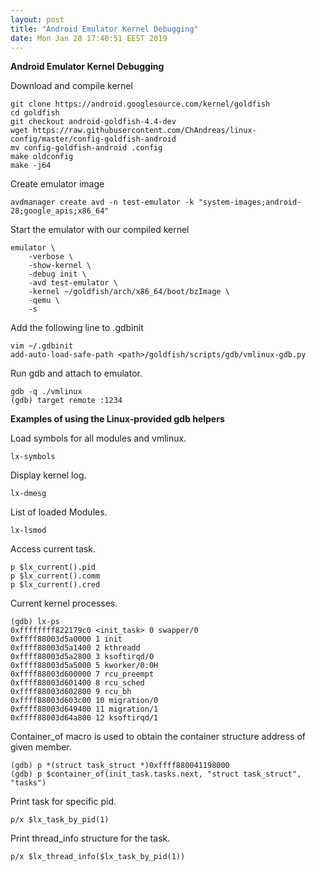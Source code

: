 ```yaml
---
layout: post
title: "Android Emulator Kernel Debugging"
date: Mon Jan 28 17:40:51 EEST 2019
---
```


**Android Emulator Kernel Debugging**

Download and compile kernel

	git clone https://android.googlesource.com/kernel/goldfish
	cd goldfish
	git checkout android-goldfish-4.4-dev
	wget https://raw.githubusercontent.com/ChAndreas/linux-config/master/config-goldfish-android
	mv config-goldfish-android .config
	make oldconfig
	make -j64


Create emulator image
	
	avdmanager create avd -n test-emulator -k "system-images;android-28;google_apis;x86_64"		

Start the emulator with our compiled kernel

	emulator \
		-verbose \
		-show-kernel \ 
		-debug init \ 
		-avd test-emulator \
		-kernel ~/goldfish/arch/x86_64/boot/bzImage \ 
		-qemu \
		-s 


Add the following line to .gdbinit

	vim ~/.gdbinit
	add-auto-load-safe-path <path>/goldfish/scripts/gdb/vmlinux-gdb.py

Run gdb and attach to emulator.

	gdb -q ./vmlinux
	(gdb) target remote :1234

**Examples of using the Linux-provided gdb helpers**

Load symbols for all modules and vmlinux.

	lx-symbols

Display kernel log.

	lx-dmesg

List of loaded Modules.

	lx-lsmod

Access current task.

	p $lx_current().pid
	p $lx_current().comm
	p $lx_current().cred

Current kernel processes.

	(gdb) lx-ps
	0xffffffff822179c0 <init_task> 0 swapper/0
	0xffff88003d5a0000 1 init
	0xffff88003d5a1400 2 kthreadd
	0xffff88003d5a2800 3 ksoftirqd/0
	0xffff88003d5a5000 5 kworker/0:0H
	0xffff88003d600000 7 rcu_preempt
	0xffff88003d601400 8 rcu_sched
	0xffff88003d602800 9 rcu_bh
	0xffff88003d603c00 10 migration/0
	0xffff88003d649400 11 migration/1
	0xffff88003d64a800 12 ksoftirqd/1

Container_of macro is used to obtain the container structure address of given member.

	(gdb) p *(struct task_struct *)0xffff880041198000
	(gdb) p $container_of(init_task.tasks.next, "struct task_struct", "tasks")
	
Print task for specific pid.

	p/x $lx_task_by_pid(1)

Print thread_info structure for the task.

	p/x $lx_thread_info($lx_task_by_pid(1))

